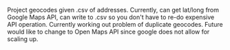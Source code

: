 Project geocodes given  .csv of addresses. Currently, can get lat/long from Google Maps API, can write to .csv so you don't have to re-do expensive API operation. Currently working out problem of duplicate geocodes. Future would like to change to Open Maps API since google does not allow for scaling up. 
